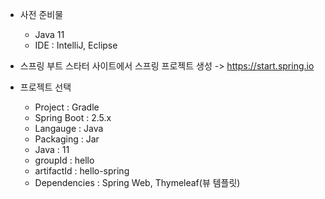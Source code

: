 - 사전 준비물
  - Java 11
  - IDE : IntelliJ, Eclipse

- 스프링 부트 스타터 사이트에서 스프링 프로젝트 생성 -> https://start.spring.io
- 프로젝트 선택
  - Project : Gradle
  - Spring Boot : 2.5.x
  - Langauge : Java
  - Packaging : Jar
  - Java : 11
  - groupId : hello
  - artifactId : hello-spring
  - Dependencies : Spring Web, Thymeleaf(뷰 템플릿)
